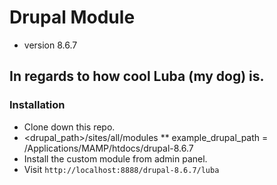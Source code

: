 # Drupal Module
* version 8.6.7
## In regards to how cool Luba (my dog) is. 

### Installation
* Clone down this repo.
* <drupal_path>/sites/all/modules
** example_drupal_path = /Applications/MAMP/htdocs/drupal-8.6.7
* Install the custom module from admin panel.
* Visit `http://localhost:8888/drupal-8.6.7/luba`
